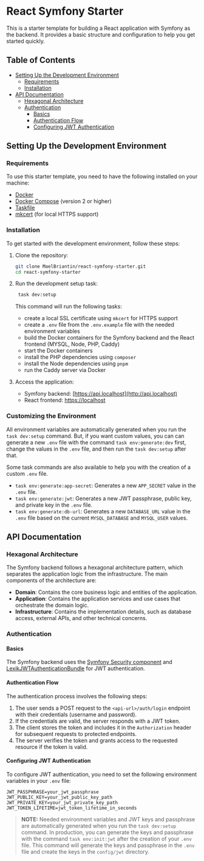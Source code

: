 # React Symfony Starter

This is a starter template for building a React application with Symfony as the backend. It provides a basic structure and configuration to help you get started quickly.

## Table of Contents

- [Setting Up the Development Environment](#setting-up-the-development-environment)
  - [Requirements](#requirements)
  - [Installation](#installation)
- [API Documentation](#api-documentation)
   - [Hexagonal Architecture](#hexagonal-architecture)
   - [Authentication](#authentication)
      - [Basics](#basics)
      - [Authentication Flow](#authentication-flow)
      - [Configuring JWT Authentication](#configuring-jwt-authentication)



## Setting Up the Development Environment

### Requirements

To use this starter template, you need to have the following installed on your machine:
- [Docker](https://docs.docker.com/engine/install/)
- [Docker Compose](https://docs.docker.com/compose/install/) (version 2 or higher)
- [Taskfile](https://taskfile.dev/installation/)
- [mkcert](https://github.com/FiloSottile/mkcert) (for local HTTPS support)

### Installation

To get started with the development environment, follow these steps:

1. Clone the repository:
   ```bash
   git clone MaelBriantin/react-symfony-starter.git
   cd react-symfony-starter
   ```

2. Run the development setup task:
   ```bash
    task dev:setup
    ```

    This command will run the following tasks:
    - create a local SSL certificate using `mkcert` for HTTPS support
    - create a `.env` file from the `.env.example` file with the needed environment variables
    - build the Docker containers for the Symfony backend and the React frontend (MYSQL, Node, PHP, Caddy)
    - start the Docker containers
    - install the PHP dependencies using `composer`
    - install the Node dependencies using `pnpm`
    - run the Caddy server via Docker

3. Access the application:
   - Symfony backend: [https://api.localhost](http://api.localhost)
   - React frontend: [https://localhost](http://localhost)

### Customizing the Environment

All environment variables are automatically generated when you run the `task dev:setup` command. But, if you want custom values, you can can generate a new `.env` file with the command `task env:generate:dev` first, change the values in the `.env` file, and then run the `task dev:setup` after that.

Some task commands are also available to help you with the creation of a custom `.env` file.
- `task env:generate:app-secret`: 
  Generates a new `APP_SECRET` value in the `.env` file.
- `task env:generate:jwt`: 
  Generates a new JWT passphrase, public key, and private key in the `.env` file.
- `task env:generate:db-url`: 
  Generates a new `DATABASE_URL` value in the `.env` file based on the current `MYSQL_DATABASE` and `MYSQL_USER` values.

## API Documentation

### Hexagonal Architecture

The Symfony backend follows a hexagonal architecture pattern, which separates the application logic from the infrastructure. The main components of the architecture are:
- **Domain**: Contains the core business logic and entities of the application.
- **Application**: Contains the application services and use cases that orchestrate the domain logic.
- **Infrastructure**: Contains the implementation details, such as database access, external APIs, and other technical concerns.

### Authentication

#### Basics

The Symfony backend uses the [Symfony Security component](https://symfony.com/doc/current/security.html) and [LexikJWTAuthenticationBundle](https://symfony.com/bundles/LexikJWTAuthenticationBundle/current/index.html) for JWT authentication. 

#### Authentication Flow

The authentication process involves the following steps:
1. The user sends a POST request to the `<api-url>/auth/login` endpoint with their credentials (username and password).
2. If the credentials are valid, the server responds with a JWT token.
3. The client stores the token and includes it in the `Authorization` header for subsequent requests to protected endpoints.
4. The server verifies the token and grants access to the requested resource if the token is valid.

#### Configuring JWT Authentication

To configure JWT authentication, you need to set the following environment variables in your `.env` file:
```dotenv
JWT_PASSPHRASE=your_jwt_passphrase
JWT_PUBLIC_KEY=your_jwt_public_key_path
JWT_PRIVATE_KEY=your_jwt_private_key_path
JWT_TOKEN_LIFETIME=jwt_token_lifetime_in_seconds
```

> **NOTE:** Needed environment variables and JWT keys and passphrase are automatically generated when you run the `task dev:setup` command. In production, you can generate the keys and passphrase with the command `task env:init:jwt` after the creation of your `.env` file. This command will generate the keys and passphrase in the `.env` file and create the keys in the `config/jwt` directory.
